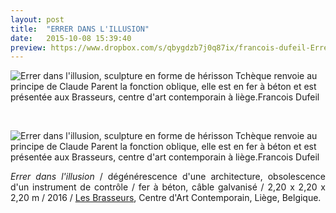 ```yaml
---
layout: post
title:  "ERRER DANS L'ILLUSION"
date:   2015-10-08 15:39:40
preview: https://www.dropbox.com/s/qbygdzb7j0q87ix/francois-dufeil-Errer-dans-l%27illusion-preview.jpg?raw=1
---
```


<img src="https://www.dropbox.com/s/5eb2gummsdnwyzn/francois-dufeil-Errer-dans-l%27illusion.jpg?raw=1" alt="Errer dans l'illusion, sculpture en forme de h&eacute;risson Tch&egrave;que renvoie au principe de Claude Parent la fonction oblique, elle est en fer &agrave; b&eacute;ton et est pr&eacute;sent&eacute;e aux Brasseurs, centre d'art contemporain &agrave; li&egrave;ge.Francois Dufeil">
<p>&nbsp;</p>

<img src="https://www.dropbox.com/s/ok0ontj3suyz99z/francois-dufeil-Errer-dans-l%27illusion%20%282%29.jpg?dl=0raw=1" alt="Errer dans l'illusion, sculpture en forme de h&eacute;risson Tch&egrave;que renvoie au principe de Claude Parent la fonction oblique, elle est en fer &agrave; b&eacute;ton et est pr&eacute;sent&eacute;e aux Brasseurs, centre d'art contemporain &agrave; li&egrave;ge.Francois Dufeil">

<p style="text-align:justify">
<span style="font-style: italic;">Errer dans l'illusion</span> / d&eacute;g&eacute;n&eacute;rescence d'une architecture, obsolescence d'un instrument de contr&ocirc;le / fer &agrave; b&eacute;ton, c&acirc;ble galvanis&eacute; / 2,20 x 2,20 x 2,20 m / 2016 / <a href="#" onclick='window.open("http://www.lesbrasseurs.org/");return false;'>Les Brasseurs</a>, Centre d'Art Contemporain,
Li&egrave;ge, Belgique.
</p>


